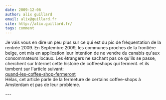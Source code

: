 ```yaml
---
date: 2009-12-06
author: alix guillard
email: alix@guillard.fr
site: http://alix.guillard.fr/
tags: comment
---
```


<p>Je vais vous en dire un peu plus sur ce qui est du pic de fréquentation de la rentrée 2009. En Septembre 2009, les communes proches de la frontière belge, ont mis en application leur intention de ne vendre du canabis qu'aux consommateurs locaux. Les étrangers ne sachant pas ce qu'ils se passe, cherchent sur Internet cette histoire de coffeeshops qui ferment. et ils tombent sur l'article suivant:<br />
<a href="/quand-les-coffee-shop-fermeront" title="quand-les-coffee-shop-fermeront">quand-les-coffee-shop-fermeront</a><br />
Hélas, cet article parle de la fermeture de certains coffee-shops à Amsterdam et pas de leur problème.</p>
---
